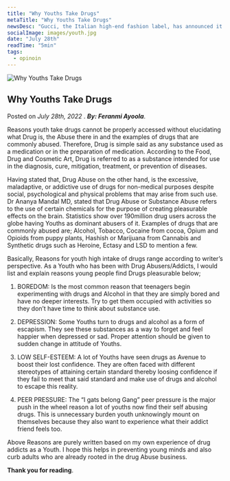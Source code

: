 ```yaml
---
title: "Why Youths Take Drugs"
metaTitle: "Why Youths Take Drugs"
newsDesc: "Gucci, the Italian high-end fashion label, has announced it will begin accepting cryptocurrency payments by the end of May in five of its United States stores.Customers in some stores in New York, Los Angeles, Miami, Atlanta and Las Vegas will be able to pay using digital tokens from the end of May, the Italian fashion house said in a statement."
socialImage: images/youth.jpg
date: "July 28th"
readTime: "5min"
tags:
  - opinoin
---
```


![Why Youths Take Drugs](/images/youth.jpg "Why Youths Take Drugs")

## Why Youths Take Drugs

Posted on _July 28th, 2022_ . _**By: Feranmi Ayoola**_.

Reasons youth take drugs cannot be properly accessed without elucidating what Drug is, the Abuse there in and the examples of drugs that are commonly abused.
Therefore, Drug is simple said as any substance used as a medication or in the preparation of medication. According to the Food, Drug and Cosmetic Art, Drug is referred to as a substance intended for use in the diagnosis, cure, mitigation, treatment, or prevention of diseases.

Having stated that, Drug Abuse on the other hand, is the excessive, maladaptive, or addictive use of drugs for non-medical purposes despite social, psychological and physical problems that may arise from such use. Dr Ananya Mandal MD, stated that Drug Abuse or Substance Abuse refers to the use of certain chemicals for the purpose of creating pleasurable effects on the brain. Statistics show over 190million drug users across the globe having Youths as dominant abusers of it. Examples of drugs that are commonly abused are; Alcohol, Tobacco, Cocaine from cocoa, Opium and Opioids from puppy plants, Hashish or Marijuana from Cannabis and Synthetic drugs such as Heroine, Ectasy and LSD to mention a few.

Basically, Reasons for youth high intake of drugs range according to writer’s perspective. As a Youth who has been with Drug Abusers/Addicts, I would list and explain reasons young people find Drugs pleasurable below;

1.  BOREDOM: Is the most common reason that teenagers begin experimenting with drugs and Alcohol in that they are simply bored and have no deeper interests. Try to get them occupied with activities so they don’t have time to think about substance use.

2.  DEPRESSION: Some Youths turn to drugs and alcohol as a form of escapism. They see these substances as a way to forget and feel happier when depressed or sad. Proper attention should be given to sudden change in attitude of Youths.

3.  LOW SELF-ESTEEM: A lot of Youths have seen drugs as Avenue to boost their lost confidence. They are often faced with different stereotypes of attaining certain standard thereby loosing confidence if they fail to meet that said standard and make use of drugs and alcohol to escape this reality.

4.  PEER PRESSURE: The “I gats belong Gang” peer pressure is the major push in the wheel reason a lot of youths now find their self abusing drugs. This is unnecessary burden youth unknowingly mount on themselves because they also want to experience what their addict friend feels too.

Above Reasons are purely written based on my own experience of drug addicts as a Youth. I hope this helps in preventing young minds and also curb adults who are already rooted in the drug Abuse business.

**Thank you for reading**.
